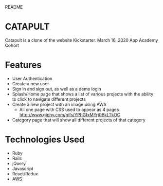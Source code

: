 README
# CATAPULT
Catapult is a clone of the website Kickstarter. March 16, 2020 App Academy Cohort

# Features
* User Authentication
* Create a new user
* Sign in and sign out, as well as a demo login
* Splash/Home page that shows a list of various projects with the ability to click to navigate different projects
* Create a new project with an image using AWS
    * All one page with CSS used to appear as 4 pages
    http://www.giphy.com/gifs/YPhGfxMYrj0BkLTkOC
* Category page that will show all different projects of that category

# Technologies Used
* Ruby
* Rails
* jQuery
* Javascript
* React/Redux
* AWS










